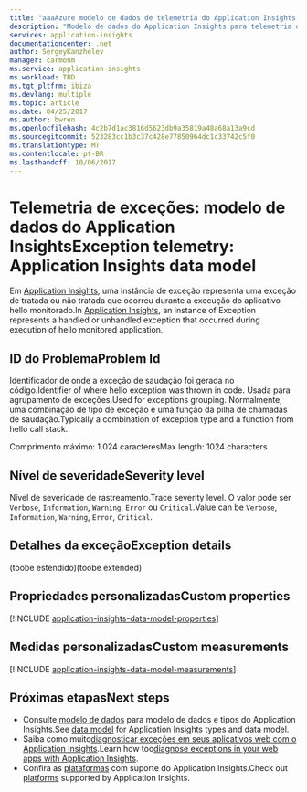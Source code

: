 ```yaml
---
title: "aaaAzure modelo de dados de telemetria do Application Insights - telemetria de exceção | Microsoft Docs"
description: "Modelo de dados do Application Insights para telemetria de exceções"
services: application-insights
documentationcenter: .net
author: SergeyKanzhelev
manager: carmonm
ms.service: application-insights
ms.workload: TBD
ms.tgt_pltfrm: ibiza
ms.devlang: multiple
ms.topic: article
ms.date: 04/25/2017
ms.author: bwren
ms.openlocfilehash: 4c2b7d1ac3816d5623db9a35819a48a68a13a9cd
ms.sourcegitcommit: 523283cc1b3c37c428e77850964dc1c33742c5f0
ms.translationtype: MT
ms.contentlocale: pt-BR
ms.lasthandoff: 10/06/2017
---
```

# <a name="exception-telemetry-application-insights-data-model"></a><span data-ttu-id="e3fc4-103">Telemetria de exceções: modelo de dados do Application Insights</span><span class="sxs-lookup"><span data-stu-id="e3fc4-103">Exception telemetry: Application Insights data model</span></span>

<span data-ttu-id="e3fc4-104">Em [Application Insights](app-insights-overview.md), uma instância de exceção representa uma exceção de tratada ou não tratada que ocorreu durante a execução do aplicativo hello monitorado.</span><span class="sxs-lookup"><span data-stu-id="e3fc4-104">In [Application Insights](app-insights-overview.md), an instance of Exception represents a handled or unhandled exception that occurred during execution of hello monitored application.</span></span>

## <a name="problem-id"></a><span data-ttu-id="e3fc4-105">ID do Problema</span><span class="sxs-lookup"><span data-stu-id="e3fc4-105">Problem Id</span></span>

<span data-ttu-id="e3fc4-106">Identificador de onde a exceção de saudação foi gerada no código.</span><span class="sxs-lookup"><span data-stu-id="e3fc4-106">Identifier of where hello exception was thrown in code.</span></span> <span data-ttu-id="e3fc4-107">Usada para agrupamento de exceções.</span><span class="sxs-lookup"><span data-stu-id="e3fc4-107">Used for exceptions grouping.</span></span> <span data-ttu-id="e3fc4-108">Normalmente, uma combinação de tipo de exceção e uma função da pilha de chamadas de saudação.</span><span class="sxs-lookup"><span data-stu-id="e3fc4-108">Typically a combination of exception type and a function from hello call stack.</span></span>

<span data-ttu-id="e3fc4-109">Comprimento máximo: 1.024 caracteres</span><span class="sxs-lookup"><span data-stu-id="e3fc4-109">Max length: 1024 characters</span></span>

## <a name="severity-level"></a><span data-ttu-id="e3fc4-110">Nível de severidade</span><span class="sxs-lookup"><span data-stu-id="e3fc4-110">Severity level</span></span>

<span data-ttu-id="e3fc4-111">Nível de severidade de rastreamento.</span><span class="sxs-lookup"><span data-stu-id="e3fc4-111">Trace severity level.</span></span> <span data-ttu-id="e3fc4-112">O valor pode ser `Verbose`, `Information`, `Warning`, `Error` ou `Critical`.</span><span class="sxs-lookup"><span data-stu-id="e3fc4-112">Value can be `Verbose`, `Information`, `Warning`, `Error`, `Critical`.</span></span>

## <a name="exception-details"></a><span data-ttu-id="e3fc4-113">Detalhes da exceção</span><span class="sxs-lookup"><span data-stu-id="e3fc4-113">Exception details</span></span>

<span data-ttu-id="e3fc4-114">(toobe estendido)</span><span class="sxs-lookup"><span data-stu-id="e3fc4-114">(toobe extended)</span></span>

## <a name="custom-properties"></a><span data-ttu-id="e3fc4-115">Propriedades personalizadas</span><span class="sxs-lookup"><span data-stu-id="e3fc4-115">Custom properties</span></span>

[!INCLUDE [application-insights-data-model-properties](../../includes/application-insights-data-model-properties.md)]

## <a name="custom-measurements"></a><span data-ttu-id="e3fc4-116">Medidas personalizadas</span><span class="sxs-lookup"><span data-stu-id="e3fc4-116">Custom measurements</span></span>

[!INCLUDE [application-insights-data-model-measurements](../../includes/application-insights-data-model-measurements.md)]

## <a name="next-steps"></a><span data-ttu-id="e3fc4-117">Próximas etapas</span><span class="sxs-lookup"><span data-stu-id="e3fc4-117">Next steps</span></span>

- <span data-ttu-id="e3fc4-118">Consulte [modelo de dados](application-insights-data-model.md) para modelo de dados e tipos do Application Insights.</span><span class="sxs-lookup"><span data-stu-id="e3fc4-118">See [data model](application-insights-data-model.md) for Application Insights types and data model.</span></span>
- <span data-ttu-id="e3fc4-119">Saiba como muito[diagnosticar exceções em seus aplicativos web com o Application Insights](app-insights-asp-net-exceptions.md).</span><span class="sxs-lookup"><span data-stu-id="e3fc4-119">Learn how too[diagnose exceptions in your web apps with Application Insights](app-insights-asp-net-exceptions.md).</span></span>
- <span data-ttu-id="e3fc4-120">Confira as [plataformas](app-insights-platforms.md) com suporte do Application Insights.</span><span class="sxs-lookup"><span data-stu-id="e3fc4-120">Check out [platforms](app-insights-platforms.md) supported by Application Insights.</span></span>
